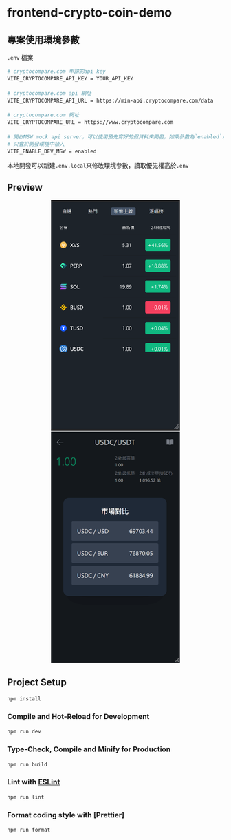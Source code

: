 # frontend-crypto-coin-demo

## 專案使用環境參數

`.env` 檔案

```sh
# cryptocompare.com 申請的api key
VITE_CRYPTOCOMPARE_API_KEY = YOUR_API_KEY

# cryptocompare.com api 網址
VITE_CRYPTOCOMPARE_API_URL = https://min-api.cryptocompare.com/data

# cryptocompare.com 網址
VITE_CRYPTOCOMPARE_URL = https://www.cryptocompare.com

# 開啟MSW mock api server，可以使用預先寫好的假資料來開發，如果參數為`enabled`以外則關閉
# 只會於開發環境中植入
VITE_ENABLE_DEV_MSW = enabled
```

本地開發可以新建`.env.local`來修改環境參數，讀取優先權高於`.env`

## Preview

<p align="center" width="100%">
    <img src="public/demo/demo1.png" width="300px" />
    <img src="public/demo/demo2.png" width="300px" />
</p>

## Project Setup

```sh
npm install
```

### Compile and Hot-Reload for Development

```sh
npm run dev
```

### Type-Check, Compile and Minify for Production

```sh
npm run build
```

### Lint with [ESLint](https://eslint.org/)

```sh
npm run lint
```

### Format coding style with [Prettier]

```sh
npm run format
```
